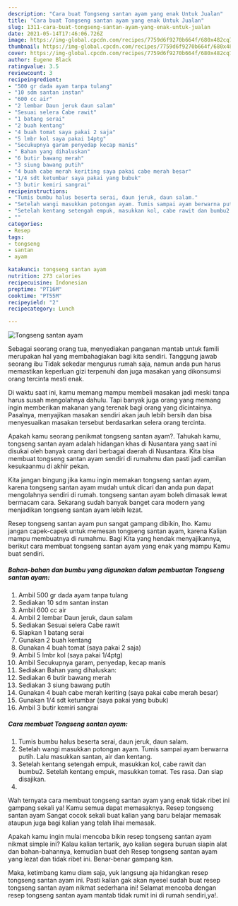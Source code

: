 ```yaml
---
description: "Cara buat Tongseng santan ayam yang enak Untuk Jualan"
title: "Cara buat Tongseng santan ayam yang enak Untuk Jualan"
slug: 1311-cara-buat-tongseng-santan-ayam-yang-enak-untuk-jualan
date: 2021-05-14T17:46:06.726Z
image: https://img-global.cpcdn.com/recipes/7759d6f9270b664f/680x482cq70/tongseng-santan-ayam-foto-resep-utama.jpg
thumbnail: https://img-global.cpcdn.com/recipes/7759d6f9270b664f/680x482cq70/tongseng-santan-ayam-foto-resep-utama.jpg
cover: https://img-global.cpcdn.com/recipes/7759d6f9270b664f/680x482cq70/tongseng-santan-ayam-foto-resep-utama.jpg
author: Eugene Black
ratingvalue: 3.5
reviewcount: 3
recipeingredient:
- "500 gr dada ayam tanpa tulang"
- "10 sdm santan instan"
- "600 cc air"
- "2 lembar Daun jeruk daun salam"
- "Sesuai selera Cabe rawit"
- "1 batang serai"
- "2 buah kentang"
- "4 buah tomat saya pakai 2 saja"
- "5 lmbr kol saya pakai 14ptg"
- "Secukupnya garam penyedap kecap manis"
- " Bahan yang dihaluskan"
- "6 butir bawang merah"
- "3 siung bawang putih"
- "4 buah cabe merah keriting saya pakai cabe merah besar"
- "1/4 sdt ketumbar saya pakai yang bubuk"
- "3 butir kemiri sangrai"
recipeinstructions:
- "Tumis bumbu halus beserta serai, daun jeruk, daun salam."
- "Setelah wangi masukkan potongan ayam. Tumis sampai ayam berwarna putih. Lalu masukkan santan, air dan kentang."
- "Setelah kentang setengah empuk, masukkan kol, cabe rawit dan bumbu2. Setelah kentang empuk, masukkan tomat. Tes rasa. Dan siap disajikan."
- ""
categories:
- Resep
tags:
- tongseng
- santan
- ayam

katakunci: tongseng santan ayam 
nutrition: 273 calories
recipecuisine: Indonesian
preptime: "PT16M"
cooktime: "PT55M"
recipeyield: "2"
recipecategory: Lunch

---
```



![Tongseng santan ayam](https://img-global.cpcdn.com/recipes/7759d6f9270b664f/680x482cq70/tongseng-santan-ayam-foto-resep-utama.jpg)

Sebagai seorang orang tua, menyediakan panganan mantab untuk famili merupakan hal yang membahagiakan bagi kita sendiri. Tanggung jawab seorang ibu Tidak sekedar mengurus rumah saja, namun anda pun harus memastikan keperluan gizi terpenuhi dan juga masakan yang dikonsumsi orang tercinta mesti enak.

Di waktu  saat ini, kamu memang mampu membeli masakan jadi meski tanpa harus susah mengolahnya dahulu. Tapi banyak juga orang yang memang ingin memberikan makanan yang terenak bagi orang yang dicintainya. Pasalnya, menyajikan masakan sendiri akan jauh lebih bersih dan bisa menyesuaikan masakan tersebut berdasarkan selera orang tercinta. 



Apakah kamu seorang penikmat tongseng santan ayam?. Tahukah kamu, tongseng santan ayam adalah hidangan khas di Nusantara yang saat ini disukai oleh banyak orang dari berbagai daerah di Nusantara. Kita bisa membuat tongseng santan ayam sendiri di rumahmu dan pasti jadi camilan kesukaanmu di akhir pekan.

Kita jangan bingung jika kamu ingin memakan tongseng santan ayam, karena tongseng santan ayam mudah untuk dicari dan anda pun dapat mengolahnya sendiri di rumah. tongseng santan ayam boleh dimasak lewat bermacam cara. Sekarang sudah banyak banget cara modern yang menjadikan tongseng santan ayam lebih lezat.

Resep tongseng santan ayam pun sangat gampang dibikin, lho. Kamu jangan capek-capek untuk memesan tongseng santan ayam, karena Kalian mampu membuatnya di rumahmu. Bagi Kita yang hendak menyajikannya, berikut cara membuat tongseng santan ayam yang enak yang mampu Kamu buat sendiri.

<!--inarticleads1-->

##### Bahan-bahan dan bumbu yang digunakan dalam pembuatan Tongseng santan ayam:

1. Ambil 500 gr dada ayam tanpa tulang
1. Sediakan 10 sdm santan instan
1. Ambil 600 cc air
1. Ambil 2 lembar Daun jeruk, daun salam
1. Sediakan Sesuai selera Cabe rawit
1. Siapkan 1 batang serai
1. Gunakan 2 buah kentang
1. Gunakan 4 buah tomat (saya pakai 2 saja)
1. Ambil 5 lmbr kol (saya pakai 1/4ptg)
1. Ambil Secukupnya garam, penyedap, kecap manis
1. Sediakan  Bahan yang dihaluskan:
1. Sediakan 6 butir bawang merah
1. Sediakan 3 siung bawang putih
1. Gunakan 4 buah cabe merah keriting (saya pakai cabe merah besar)
1. Gunakan 1/4 sdt ketumbar (saya pakai yang bubuk)
1. Ambil 3 butir kemiri sangrai




<!--inarticleads2-->

##### Cara membuat Tongseng santan ayam:

1. Tumis bumbu halus beserta serai, daun jeruk, daun salam.
1. Setelah wangi masukkan potongan ayam. Tumis sampai ayam berwarna putih. Lalu masukkan santan, air dan kentang.
1. Setelah kentang setengah empuk, masukkan kol, cabe rawit dan bumbu2. Setelah kentang empuk, masukkan tomat. Tes rasa. Dan siap disajikan.
1. 




Wah ternyata cara membuat tongseng santan ayam yang enak tidak ribet ini gampang sekali ya! Kamu semua dapat memasaknya. Resep tongseng santan ayam Sangat cocok sekali buat kalian yang baru belajar memasak ataupun juga bagi kalian yang telah lihai memasak.

Apakah kamu ingin mulai mencoba bikin resep tongseng santan ayam nikmat simple ini? Kalau kalian tertarik, ayo kalian segera buruan siapin alat dan bahan-bahannya, kemudian buat deh Resep tongseng santan ayam yang lezat dan tidak ribet ini. Benar-benar gampang kan. 

Maka, ketimbang kamu diam saja, yuk langsung aja hidangkan resep tongseng santan ayam ini. Pasti kalian gak akan nyesel sudah buat resep tongseng santan ayam nikmat sederhana ini! Selamat mencoba dengan resep tongseng santan ayam mantab tidak rumit ini di rumah sendiri,ya!.

